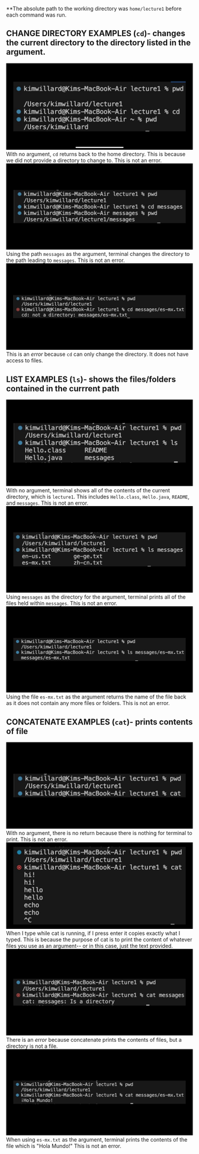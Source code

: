 **The absolute path to the working directory was `home/lecture1` before each command was run.
## CHANGE DIRECTORY EXAMPLES (`cd`)- changes the current directory to the directory listed in the argument.
![cd_nocommands](IMG_3411.png)
With no argument, `cd` returns back to the home directory. This is because we did not provide a directory to change to. This is not an error. 
![cd_directory](IMG_3412.png)
Using the path `messages` as the argument, terminal changes the directory to the path leading to `messages`. This is not an error.
![cd_file](IMG_3413.png)
This is an *error* because `cd` can only change the directory. It does not have access to files.

## LIST EXAMPLES (`ls`)- shows the files/folders contained in the currrent path
![ls_nocommands](IMG_3414.png)
With no argument, terminal shows all of the contents of the current directory, which is `lecture1`. This includes `Hello.class`, `Hello.java`, `README`, and `messages`. This is not an error.
![ls_directory](IMG_3415.png)
Using `messages` as the directory for the argument, terminal prints all of the files held within `messages`. This is not an error.
![ls_file](IMG_3416.png)
Using the file `es-mx.txt` as the argument returns the name of the file back as it does not contain any more files or folders. This is not an error.

## CONCATENATE EXAMPLES (`cat`)- prints contents of file
![cat_nocommands](IMG_3417.png)
With no argument, there is no return because there is nothing for terminal to print. This is not an error.
![cat_nocommands_withText](IMG_3636.png)
When I type while cat is running, if I press enter it copies exactly what I typed. This is because the purpose of cat is to print the content of whatever files you use as an argument-- or in this case, just the text provided.
![cat_directory](IMG_3418.png)
There is an *error* because concatenate prints the contents of files, but a directory is not a file.
![cat_file](IMG_3419.png)
When using `es-mx.txt` as the argument, terminal prints the contents of the file which is "Hola Mundo!" This is not an error.
